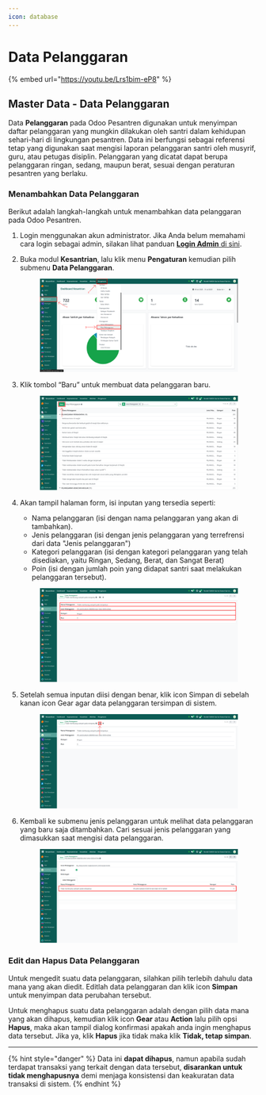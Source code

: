 ```yaml
---
icon: database
---
```


# Data Pelanggaran

{% embed url="https://youtu.be/Lrs1bim-eP8" %}

## Master Data - Data Pelanggaran

Data **Pelanggaran** pada Odoo Pesantren digunakan untuk menyimpan daftar pelanggaran yang mungkin dilakukan oleh santri dalam kehidupan sehari-hari di lingkungan pesantren. Data ini berfungsi sebagai referensi tetap yang digunakan saat mengisi laporan pelanggaran santri oleh musyrif, guru, atau petugas disiplin. Pelanggaran yang dicatat dapat berupa pelanggaran ringan, sedang, maupun berat, sesuai dengan peraturan pesantren yang berlaku.

### Menambahkan Data Pelanggaran

Berikut adalah langkah-langkah untuk menambahkan data pelanggaran pada Odoo Pesantren.

1. Login menggunakan akun administrator. Jika Anda belum memahami cara login sebagai admin, silakan lihat panduan [**Login Admin** di sini](../../../panduan-login/login-admin.md).
2.  Buka modul **Kesantrian**, lalu klik menu **Pengaturan** kemudian pilih submenu **Data Pelanggaran**.

    <figure><img src="../../../.gitbook/assets/images-173.png" alt=""><figcaption></figcaption></figure>


3.  Klik tombol “Baru” untuk membuat data pelanggaran baru.

    <figure><img src="../../../.gitbook/assets/images-174.png" alt=""><figcaption></figcaption></figure>


4.  Akan tampil halaman form, isi inputan yang tersedia seperti:

    * Nama pelanggaran (isi dengan nama pelanggaran yang akan di tambahkan).
    * Jenis pelanggaran (isi dengan jenis pelanggaran yang terrefrensi dari data "Jenis pelanggaran")
    * Kategori pelanggaran (isi dengan kategori pelanggaran yang telah disediakan, yaitu Ringan, Sedang, Berat, dan Sangat Berat)
    * Poin (isi dengan jumlah poin yang didapat santri saat melakukan pelanggaran tersebut).

    <figure><img src="../../../.gitbook/assets/images-175.png" alt=""><figcaption></figcaption></figure>


5.  Setelah semua inputan diisi dengan benar, klik icon Simpan di sebelah kanan icon Gear agar data pelanggaran tersimpan di sistem.

    <figure><img src="../../../.gitbook/assets/images-176.png" alt=""><figcaption></figcaption></figure>


6.  Kembali ke submenu jenis pelanggaran untuk melihat data pelanggaran yang baru saja ditambahkan. Cari sesuai jenis pelanggaran yang dimasukkan saat mengisi data pelanggaran.

    <figure><img src="../../../.gitbook/assets/images-177.png" alt=""><figcaption></figcaption></figure>

### Edit dan Hapus Data Pelanggaran

Untuk mengedit suatu data pelanggaran, silahkan pilih terlebih dahulu data mana yang akan diedit. Editlah data pelanggaran dan klik icon **Simpan** untuk menyimpan data perubahan tersebut.

Untuk menghapus suatu data pelanggaran adalah dengan pilih data mana yang akan dihapus, kemudian klik icon **Gear** atau **Action** lalu pilih opsi **Hapus**, maka akan tampil dialog konfirmasi apakah anda ingin menghapus data tersebut. Jika ya, klik **Hapus** jika tidak maka klik **Tidak, tetap simpan**.

***

{% hint style="danger" %}
Data ini **dapat dihapus**, namun apabila sudah terdapat transaksi yang terkait dengan data tersebut, **disarankan untuk tidak menghapusnya** demi menjaga konsistensi dan keakuratan data transaksi di sistem.
{% endhint %}

